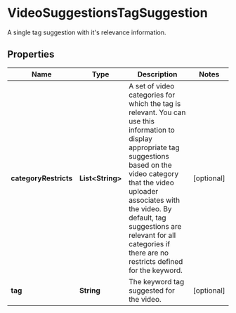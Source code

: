 

# VideoSuggestionsTagSuggestion

A single tag suggestion with it's relevance information.

## Properties

Name | Type | Description | Notes
------------ | ------------- | ------------- | -------------
**categoryRestricts** | **List&lt;String&gt;** | A set of video categories for which the tag is relevant. You can use this information to display appropriate tag suggestions based on the video category that the video uploader associates with the video. By default, tag suggestions are relevant for all categories if there are no restricts defined for the keyword. |  [optional]
**tag** | **String** | The keyword tag suggested for the video. |  [optional]



